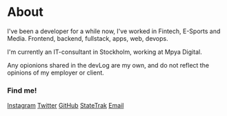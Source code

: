 # About

I've been a developer for a while now, I've worked in Fintech, E-Sports and Media.
Frontend, backend, fullstack, apps, web, devops.

I'm currently an IT-consultant in Stockholm, working at Mpya Digital.

Any opionions shared in the devLog are my own, and do not reflect the opinions of my employer or client.

### Find me!

<div class="links">
 <a target="_blank" href="https://www.instagram.com/jaederdev/">Instagram</a>
        <a target="_blank" href="https://www.twitter.com/jaeder42/">Twitter</a>
        <a target="_blank" href="https://github.com/Jaeder42">GitHub</a>
        <a target="_blank" href="https://statetrak.online">StateTrak</a>
        <a target="_blank" href="mailto:jaeder@protonmail.com">Email</a>
        </div>

